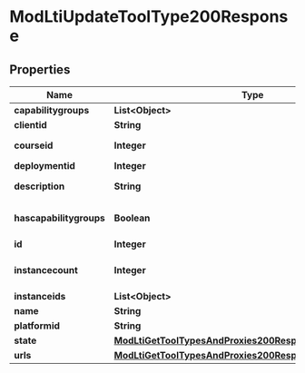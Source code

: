 

# ModLtiUpdateToolType200Response


## Properties

| Name | Type | Description | Notes |
|------------ | ------------- | ------------- | -------------|
|**capabilitygroups** | **List&lt;Object&gt;** |  |  [optional] |
|**clientid** | **String** | Client ID |  |
|**courseid** | **Integer** | Tool type course |  [optional] |
|**deploymentid** | **Integer** | Deployment ID |  |
|**description** | **String** | Tool type description |  |
|**hascapabilitygroups** | **Boolean** | Indicate if capabilitygroups is populated |  |
|**id** | **Integer** | Tool type id |  |
|**instancecount** | **Integer** | The number of times this tool is being used |  |
|**instanceids** | **List&lt;Object&gt;** |  |  [optional] |
|**name** | **String** | Tool type name |  |
|**platformid** | **String** | Platform ID |  |
|**state** | [**ModLtiGetToolTypesAndProxies200ResponseTypesInnerState**](ModLtiGetToolTypesAndProxies200ResponseTypesInnerState.md) |  |  |
|**urls** | [**ModLtiGetToolTypesAndProxies200ResponseTypesInnerUrls**](ModLtiGetToolTypesAndProxies200ResponseTypesInnerUrls.md) |  |  |



